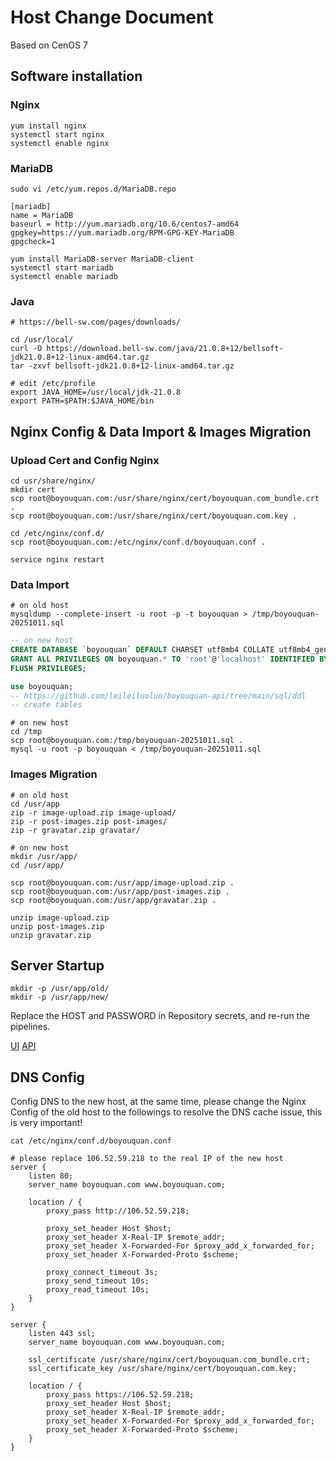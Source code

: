 # Host Change Document

Based on CenOS 7

## Software installation

### Nginx

```shell
yum install nginx
systemctl start nginx
systemctl enable nginx
```

### MariaDB

```shell
sudo vi /etc/yum.repos.d/MariaDB.repo
```

```text
[mariadb]
name = MariaDB
baseurl = http://yum.mariadb.org/10.6/centos7-amd64
gpgkey=https://yum.mariadb.org/RPM-GPG-KEY-MariaDB
gpgcheck=1
```

```shell
yum install MariaDB-server MariaDB-client
systemctl start mariadb
systemctl enable mariadb
```

### Java

```shell
# https://bell-sw.com/pages/downloads/

cd /usr/local/
curl -O https://download.bell-sw.com/java/21.0.8+12/bellsoft-jdk21.0.8+12-linux-amd64.tar.gz
tar -zxvf bellsoft-jdk21.0.8+12-linux-amd64.tar.gz
```

```text
# edit /etc/profile
export JAVA_HOME=/usr/local/jdk-21.0.8
export PATH=$PATH:$JAVA_HOME/bin
```

## Nginx Config & Data Import & Images Migration

### Upload Cert and Config Nginx

```shell
cd usr/share/nginx/
mkdir cert
scp root@boyouquan.com:/usr/share/nginx/cert/boyouquan.com_bundle.crt .
scp root@boyouquan.com:/usr/share/nginx/cert/boyouquan.com.key .

cd /etc/nginx/conf.d/
scp root@boyouquan.com:/etc/nginx/conf.d/boyouquan.conf .

service nginx restart
```

### Data Import

```shell
# on old host
mysqldump --complete-insert -u root -p -t boyouquan > /tmp/boyouquan-20251011.sql
```

```sql
-- on new host
CREATE DATABASE `boyouquan` DEFAULT CHARSET utf8mb4 COLLATE utf8mb4_general_ci;
GRANT ALL PRIVILEGES ON boyouquan.* TO 'root'@'localhost' IDENTIFIED BY 'your_password';
FLUSH PRIVILEGES;

use boyouquan;
-- https://github.com/leileiluoluo/boyouquan-api/tree/main/sql/ddl
-- create tables
```

```shell
# on new host
cd /tmp
scp root@boyouquan.com:/tmp/boyouquan-20251011.sql .
mysql -u root -p boyouquan < /tmp/boyouquan-20251011.sql
```

### Images Migration

```shell
# on old host
cd /usr/app
zip -r image-upload.zip image-upload/
zip -r post-images.zip post-images/
zip -r gravatar.zip gravatar/
```

```shell
# on new host
mkdir /usr/app/
cd /usr/app/

scp root@boyouquan.com:/usr/app/image-upload.zip .
scp root@boyouquan.com:/usr/app/post-images.zip .
scp root@boyouquan.com:/usr/app/gravatar.zip .

unzip image-upload.zip
unzip post-images.zip
unzip gravatar.zip
```

## Server Startup

```shell
mkdir -p /usr/app/old/
mkdir -p /usr/app/new/
```

Replace the HOST and PASSWORD in Repository secrets, and re-run the pipelines.

[UI](https://github.com/leileiluoluo/boyouquan-ui)
[API](https://github.com/leileiluoluo/boyouquan-api)

## DNS Config

Config DNS to the new host, at the same time, please change the Nginx Config of the old host to the followings to resolve the DNS cache issue, this is very important!

```shell
cat /etc/nginx/conf.d/boyouquan.conf
```

```text
# please replace 106.52.59.218 to the real IP of the new host
server {
    listen 80;
    server_name boyouquan.com www.boyouquan.com;

    location / {
        proxy_pass http://106.52.59.218;

        proxy_set_header Host $host;
        proxy_set_header X-Real-IP $remote_addr;
        proxy_set_header X-Forwarded-For $proxy_add_x_forwarded_for;
        proxy_set_header X-Forwarded-Proto $scheme;

        proxy_connect_timeout 3s;
        proxy_send_timeout 10s;
        proxy_read_timeout 10s;
    }
}

server {
    listen 443 ssl;
    server_name boyouquan.com www.boyouquan.com;

    ssl_certificate /usr/share/nginx/cert/boyouquan.com_bundle.crt;
    ssl_certificate_key /usr/share/nginx/cert/boyouquan.com.key;

    location / {
        proxy_pass https://106.52.59.218;
        proxy_set_header Host $host;
        proxy_set_header X-Real-IP $remote_addr;
        proxy_set_header X-Forwarded-For $proxy_add_x_forwarded_for;
        proxy_set_header X-Forwarded-Proto $scheme;
    }
}
```

